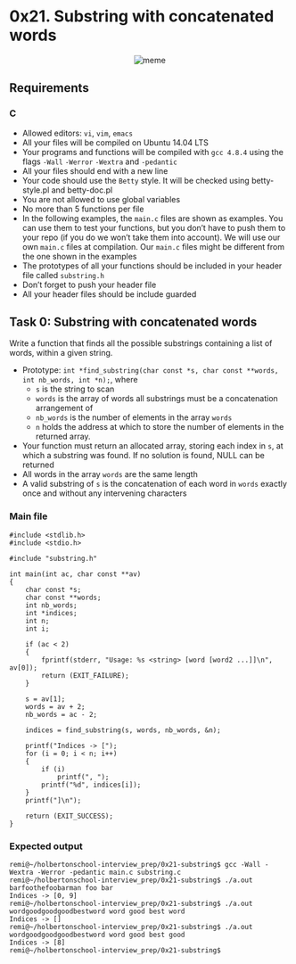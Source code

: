 # 0x21. Substring with concatenated words

<p align="center">
<img src="https://www.memecreator.org/static/images/memes/5207910.jpg" alt="meme">
</p>

## Requirements
### C
- Allowed editors: `vi`, `vim`, `emacs`
- All your files will be compiled on Ubuntu 14.04 LTS
- Your programs and functions will be compiled with `gcc 4.8.4` using the flags `-Wall` `-Werror` `-Wextra` and `-pedantic`
- All your files should end with a new line
- Your code should use the `Betty` style. It will be checked using betty-style.pl and betty-doc.pl
- You are not allowed to use global variables
- No more than 5 functions per file
- In the following examples, the `main.c` files are shown as examples. You can use them to test your functions, but you don’t have to push them to your repo (if you do we won’t take them into account). We will use our own `main.c` files at compilation. Our `main.c` files might be different from the one shown in the examples
- The prototypes of all your functions should be included in your header file called `substring.h`
- Don’t forget to push your header file
- All your header files should be include guarded

## Task 0: Substring with concatenated words

Write a function that finds all the possible substrings containing a list of words, within a given string.

- Prototype: `int *find_substring(char const *s, char const **words, int nb_words, int *n);`, where
    - `s` is the string to scan
    - `words` is the array of words all substrings must be a concatenation arrangement of
    - `nb_words` is the number of elements in the array `words`
    - `n` holds the address at which to store the number of elements in the returned array.
- Your function must return an allocated array, storing each index in `s`, at which a substring was found. If no solution is found, NULL can be returned
- All words in the array `words` are the same length
- A valid substring of `s` is the concatenation of each word in `words` exactly once and without any intervening characters

### Main file

```
#include <stdlib.h>
#include <stdio.h>

#include "substring.h"

int main(int ac, char const **av)
{
    char const *s;
    char const **words;
    int nb_words;
    int *indices;
    int n;
    int i;

    if (ac < 2)
    {
        fprintf(stderr, "Usage: %s <string> [word [word2 ...]]\n", av[0]);
        return (EXIT_FAILURE);
    }

    s = av[1];
    words = av + 2;
    nb_words = ac - 2;

    indices = find_substring(s, words, nb_words, &n);

    printf("Indices -> [");
    for (i = 0; i < n; i++)
    {
        if (i)
            printf(", ");
        printf("%d", indices[i]);
    }
    printf("]\n");

    return (EXIT_SUCCESS);
}
```

### Expected output

```
remi@~/holbertonschool-interview_prep/0x21-substring$ gcc -Wall -Wextra -Werror -pedantic main.c substring.c
remi@~/holbertonschool-interview_prep/0x21-substring$ ./a.out barfoothefoobarman foo bar
Indices -> [0, 9]
remi@~/holbertonschool-interview_prep/0x21-substring$ ./a.out wordgoodgoodgoodbestword word good best word
Indices -> []
remi@~/holbertonschool-interview_prep/0x21-substring$ ./a.out wordgoodgoodgoodbestword word good best good
Indices -> [8]
remi@~/holbertonschool-interview_prep/0x21-substring$
```
